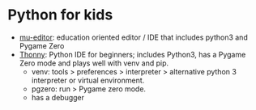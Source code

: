 # Python for kids


- [mu-editor](https://codewith.mu): education oriented editor / IDE that includes python3 and Pygame Zero
- [Thonny](https://thonny.org): Python IDE for beginners; includes Python3, has a Pygame Zero mode and plays well with venv and pip.
  - venv: tools > preferences > interpreter > alternative python 3 interpreter or virtual environment.
  - pgzero: run > Pygame zero mode.
  - has a debugger
